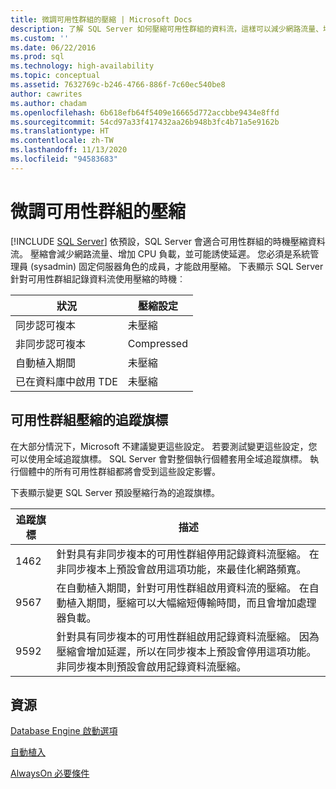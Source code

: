 ```yaml
---
title: 微調可用性群組的壓縮 | Microsoft Docs
description: 了解 SQL Server 如何壓縮可用性群組的資料流，這樣可以減少網路流量、增加 CPU 負載，而且可能引發延遲。
ms.custom: ''
ms.date: 06/22/2016
ms.prod: sql
ms.technology: high-availability
ms.topic: conceptual
ms.assetid: 7632769c-b246-4766-886f-7c60ec540be8
author: cawrites
ms.author: chadam
ms.openlocfilehash: 6b618efb64f5409e16665d772accbbe9434e8ffd
ms.sourcegitcommit: 54cd97a33f417432aa26b948b3fc4b71a5e9162b
ms.translationtype: HT
ms.contentlocale: zh-TW
ms.lasthandoff: 11/13/2020
ms.locfileid: "94583683"
---
```

# <a name="tune-compression-for-availability-group"></a>微調可用性群組的壓縮
[!INCLUDE [SQL Server](../../../includes/applies-to-version/sqlserver.md)]
依預設，SQL Server 會適合可用性群組的時機壓縮資料流。 壓縮會減少網路流量、增加 CPU 負載，並可能誘使延遲。 您必須是系統管理員 (sysadmin) 固定伺服器角色的成員，才能啟用壓縮。 下表顯示 SQL Server 針對可用性群組記錄資料流使用壓縮的時機︰

| 狀況 | 壓縮設定
| ---- | ----
| 同步認可複本 | 未壓縮
| 非同步認可複本 | Compressed
| 自動植入期間 | 未壓縮
| 已在資料庫中啟用 TDE  | 未壓縮

## <a name="trace-flags-for-availability-group-compression"></a>可用性群組壓縮的追蹤旗標 

在大部分情況下，Microsoft 不建議變更這些設定。 若要測試變更這些設定，您可以使用全域追蹤旗標。 SQL Server 會對整個執行個體套用全域追蹤旗標。 執行個體中的所有可用性群組都將會受到這些設定影響。  

下表顯示變更 SQL Server 預設壓縮行為的追蹤旗標。 

追蹤旗標 | 描述
------------- | -------------
1462          | 針對具有非同步複本的可用性群組停用記錄資料流壓縮。 在非同步複本上預設會啟用這項功能，來最佳化網路頻寬。
9567          | 在自動植入期間，針對可用性群組啟用資料流的壓縮。 在自動植入期間，壓縮可以大幅縮短傳輸時間，而且會增加處理器負載。
9592          | 針對具有同步複本的可用性群組啟用記錄資料流壓縮。 因為壓縮會增加延遲，所以在同步複本上預設會停用這項功能。 非同步複本則預設會啟用記錄資料流壓縮。


## <a name="resources"></a>資源


[Database Engine 啟動選項](../../../database-engine/configure-windows/database-engine-service-startup-options.md)

[自動植入](./automatically-initialize-always-on-availability-group.md)

[AlwaysOn 必要條件](prereqs-restrictions-recommendations-always-on-availability.md)